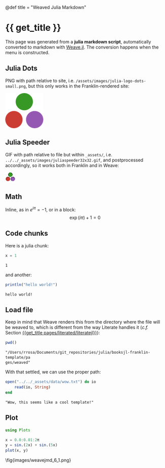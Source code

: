 @def title = "Weaved Julia Markdown"

# {{ get_title }}

This page was generated from a **julia markdown script**, automatically converted to markdown with [Weave.jl](https://github.com/JunoLab/Weave.jl). The conversion happens when the menu is constructed.

## Julia Dots

PNG with path relative to site, i.e. `/assets/images/julia-logo-dots-small.png`, but this only works in the Franklin-rendered site:

![Julia dots](/assets/images/julia-logo-dots-small.png)

## Julia Speeder

GIF with path relative to file but within `_assets/`, i.e. `../../_assets/images/juliaspeeder32x32.gif`, and postprocessed accordingly, so it works both in Franklin and in Weave:

![Julia speeder](/assets/images/juliaspeeder32x32.gif)

## Math

Inline, as in $e^{i\pi} = -1$, or in a block:
$$
\exp(i\pi) + 1 = 0
$$

## Code chunks

Here is a julia chunk:

```julia
x = 1
```

```
1
```





and another:

```julia
println("hello world!")
```

```
hello world!
```





## Load file

Keep in mind that Weave renders this from the directory where the file will be weaved to, which is different from the way Literate handles it (*c.f.* Section [{{get_title pages/literated/literatejl}}](/pages/literated/literatejl)):

```julia
pwd()
```

```
"/Users/rrosa/Documents/git_repositories/julia/booksjl-franklin-template/pa
ges/weaved"
```





With that settled, we can use the proper path:

```julia
open("../../_assets/data/wow.txt") do io
    read(io, String)
end
```

```
"Wow, this seems like a cool template!"
```





## Plot

```julia
using Plots
```


```julia
x = 0.0:0.01:2π
y = sin.(2x) + sin.(5x)
plot(x, y)
```

\fig{images/weavejmd_6_1.png}
